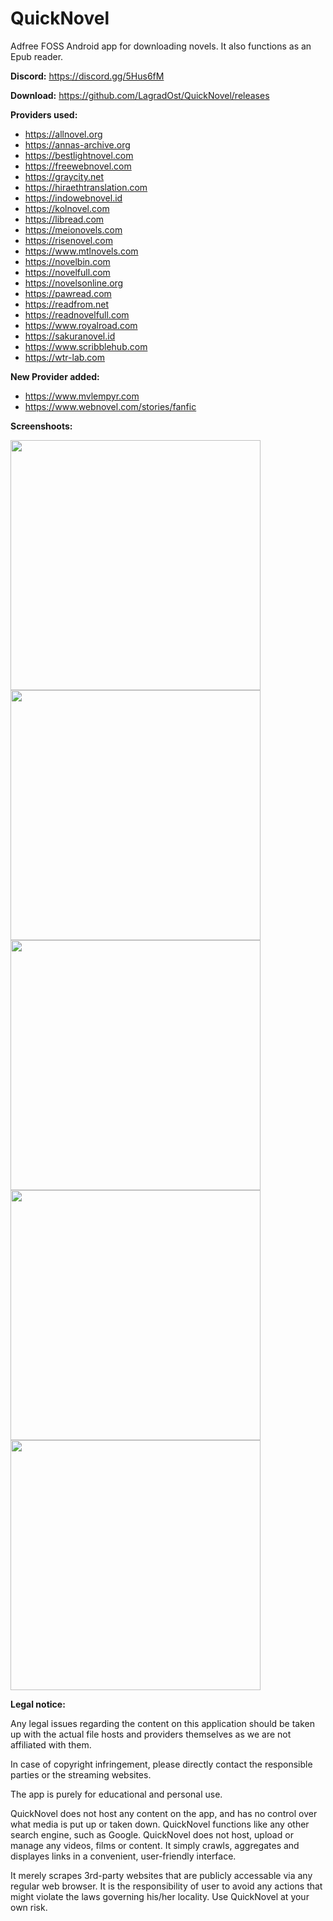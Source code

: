 # QuickNovel
Adfree FOSS Android app for downloading novels. It also functions as an Epub reader.

**Discord:** https://discord.gg/5Hus6fM

**Download:** https://github.com/LagradOst/QuickNovel/releases

**Providers used:** 

- https://allnovel.org
- https://annas-archive.org
- https://bestlightnovel.com
- https://freewebnovel.com
- https://graycity.net
- https://hiraethtranslation.com
- https://indowebnovel.id
- https://kolnovel.com
- https://libread.com
- https://meionovels.com
- https://risenovel.com
- https://www.mtlnovels.com
- https://novelbin.com
- https://novelfull.com
- https://novelsonline.org
- https://pawread.com
- https://readfrom.net
- https://readnovelfull.com
- https://www.royalroad.com
- https://sakuranovel.id
- https://www.scribblehub.com
- https://wtr-lab.com

**New Provider added:** 
- https://www.mvlempyr.com
- https://www.webnovel.com/stories/fanfic

**Screenshoots:**

<img src="./.github/home.jpg" height="400"/><img src="./.github/search.jpg" height="400"/><img src="./.github/downloads.jpg" height="400"/><img src="./.github/result.jpg" height="400"/><img src="./.github/reader.jpg" height="400"/>

**Legal notice:**

Any legal issues regarding the content on this application should be taken up with the actual file hosts and providers themselves as we are not affiliated with them.

In case of copyright infringement, please directly contact the responsible parties or the streaming websites.

The app is purely for educational and personal use.

QuickNovel does not host any content on the app, and has no control over what media is put up or taken down. QuickNovel functions like any other search engine, such as Google. QuickNovel does not host, upload or manage any videos, films or content. It simply crawls, aggregates and displayes links in a convenient, user-friendly interface.

It merely scrapes 3rd-party websites that are publicly accessable via any regular web browser. It is the responsibility of user to avoid any actions that might violate the laws governing his/her locality. Use QuickNovel at your own risk.

